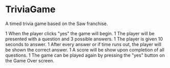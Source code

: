 # TriviaGame

A timed trivia game based on the Saw franchise. 

1 When the player clicks "yes" the game will begin. 
1 The player will be presented with a question and 3 possible answers.
1 The player is given 10 seconds to answer.
1 After every answer or if time runs out, the player will be shown the correct answer.
1 A score will be show upon completion of all questions.
1 The game can be played again by pressing the "yes" button on the Game Over screen.

